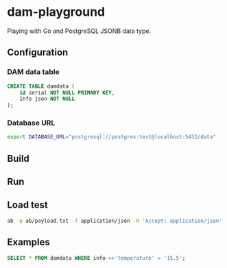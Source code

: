 # dam-playground

Playing with Go and PostgreSQL JSONB data type.

## Configuration

### DAM data table

```sql
CREATE TABLE damdata (
    id serial NOT NULL PRIMARY KEY,
    info json NOT NULL
);
```

### Database URL

```bash
export DATABASE_URL="postgresql://postgres:test@localhost:5432/data"
```

## Build


## Run

## Load test

```bash
ab -p ab/payload.txt -T application/json -H 'Accept: application/json' -c 30 -n 3000 -l -k -v 2 http://localhost:8081/data > post_results.txt
```

## Examples

```sql
SELECT * FROM damdata WHERE info->>'temperature' = '15.5';
```
